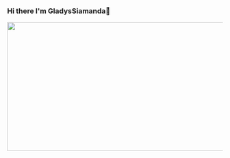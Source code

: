 ### Hi there I'm GladysSiamanda👋

<div align="center">
  <img src="https://giphy.com/gifs/YourTechConnect-tech-technology-your-connect-p1Z9gCY6vtaTOzjAhk" width="600" height="300"/>
  
</div>
<!--
**GladysSiamanda/GladysSiamanda** is a ✨ _special_ ✨ repository because its `README.md` (this file) appears on your GitHub profile.

Here are some ideas to get you started:

- 🔭 I’m currently working on ...
- 🌱 I’m currently learning ...
- 👯 I’m looking to collaborate on ...
- 🤔 I’m looking for help with ...
- 💬 Ask me about ...
- 📫 How to reach me: ...
- 😄 Pronouns: ...
- ⚡ Fun fact: ...
-->
